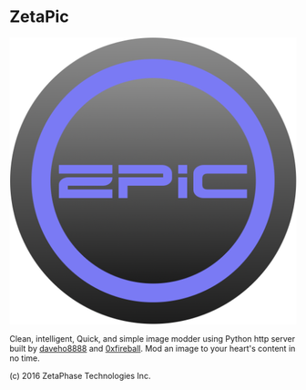 # ZetaPic

![Logo](/ZetaPic/images/logo.png)

Clean, intelligent, Quick, and simple image modder using Python http server built by [daveho8888](https://github.com/daveho8888) and [0xfireball](https://github.com/0xFireball). Mod an image to your heart's content in no time.

(c) 2016 ZetaPhase Technologies Inc.
